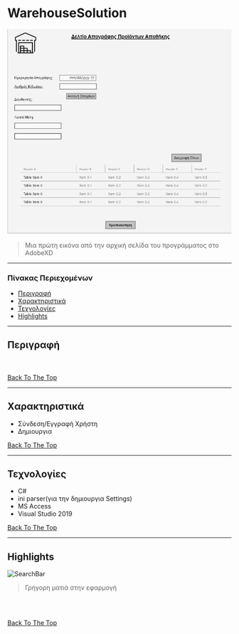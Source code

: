 # WarehouseSolution

![Project Image](images/designXD.png)

> Μια πρώτη εικόνα από την αρχική σελίδα του προγράμματος στο AdobeXD

---

###  Πίνακας Περιεχομένων


- [Περιγραφή](#περιγραφή)
- [Xαρακτηριστικά](#χαρακτηριστικά)
- [Τεχνολογίες](#τεχνολογίες)
- [Highlights](#Highlights)
---

## Περιγραφή


 <br/><br/>
[Back To The Top](#warehousesolution)



---

## Xαρακτηριστικά
- Σύνδεση/Εγγραφή Χρήστη
- Δημιουργια


[Back To The Top](#warehousesolution)


---

## Τεχνολογίες

- C#
- ini parser(για την δημιουργια Settings)
- MS Access
- Visual Studio 2019

[Back To The Top](#warehousesolution)

---

## Highlights
![SearchBar](images/appTourGIF.gif)
> Γρήγορη ματιά στην εφαρμογή
<br/>


<br/>

[Back To The Top](#warehousesolution)